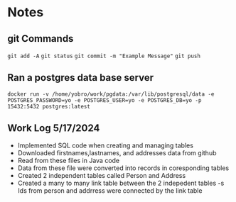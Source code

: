 # Notes

## git Commands
`git add -A`
`git status`
`git commit -m "Example Message"`
`git push`


## Ran a postgres data base server 
```
docker run -v /home/yobro/work/pgdata:/var/lib/postgresql/data -e POSTGRES_PASSWORD=yo -e POSTGRES_USER=yo -e POSTGRES_DB=yo -p 15432:5432 postgres:latest
```
## Work Log 5/17/2024
- Implemented SQL code when creating and managing tables 
- Downloaded firstnames,lastnames, and addresses data from github
- Read from these files in Java code
- Data from these file were converted into records in coresponding tables
- Created 2 independent tables called Person and Address
- Created a many to many link table between the 2 indepedent tables
-s Ids from person and addrress were connected by the link table
